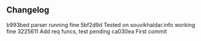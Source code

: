 ## Changelog

b993bed parser running fine
5bf2d9d Tested on souvikhaldar.info working fine
3225611 Add req funcs, test pending
ca030ea First commit
